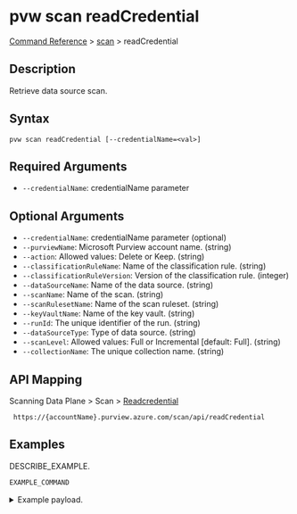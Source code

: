 # pvw scan readCredential
[Command Reference](../../../README.md#command-reference) > [scan](./main.md) > readCredential

## Description
Retrieve data source scan.

## Syntax
```
pvw scan readCredential [--credentialName=<val>]
```

## Required Arguments
- `--credentialName`: credentialName parameter

## Optional Arguments
- `--credentialName`: credentialName parameter (optional)
- `--purviewName`: Microsoft Purview account name. (string)
- `--action`: Allowed values: Delete or Keep. (string)
- `--classificationRuleName`: Name of the classification rule. (string)
- `--classificationRuleVersion`: Version of the classification rule. (integer)
- `--dataSourceName`: Name of the data source. (string)
- `--scanName`: Name of the scan. (string)
- `--scanRulesetName`: Name of the scan ruleset. (string)
- `--keyVaultName`: Name of the key vault. (string)
- `--runId`: The unique identifier of the run. (string)
- `--dataSourceType`: Type of data source. (string)
- `--scanLevel`: Allowed values: Full or Incremental [default: Full]. (string)
- `--collectionName`: The unique collection name. (string)

## API Mapping
Scanning Data Plane > Scan > [Readcredential]()
```
 https://{accountName}.purview.azure.com/scan/api/readCredential
```

## Examples
DESCRIBE_EXAMPLE.
```powershell
EXAMPLE_COMMAND
```
<details><summary>Example payload.</summary>
<p>

```json
PASTE_JSON_HERE
```
</p>
</details>
